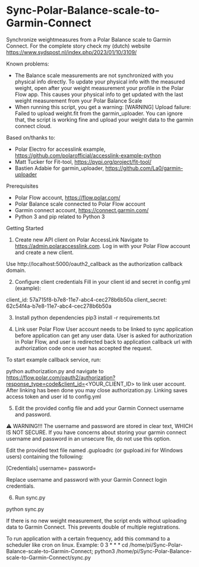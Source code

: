 # Sync-Polar-Balance-scale-to-Garmin-Connect
Synchronize weightmeasures from a Polar Balance scale to Garmin Connect. For the complete story check my (dutch) website https://www.sydspost.nl/index.php/2023/01/10/3109/

Known problems:
- The Balance scale measurements are not synchronized with you physical info directly. To update your physical info with the measured weight, open after your weight measurement your profile in the Polar Flow app. This causes your physical info to get updated with the last weight measurement from your Polar Balance Scale
- When running this script, you get a warning: [WARNING] Upload failure: Failed to upload weight.fit from the garmin_uploader. You can ignore that, the script is working fine and upload your weight data to the garmin connect cloud.

Based on/thanks to:
- Polar Electro for accesslink example, https://github.com/polarofficial/accesslink-example-python
- Matt Tucker for Fit-tool, https://pypi.org/project/fit-tool/
- Bastien Adabie for garmin_uploader, https://github.com/La0/garmin-uploader

Prerequisites
- Polar Flow account, https://flow.polar.com/
- Polar Balance scale connected to Polar Flow account
- Garmin connect account, https://connect.garmin.com/
- Python 3 and pip related to Python 3

Getting Started

1. Create new API client on Polar AccessLink
Navigate to https://admin.polaraccesslink.com. Log in with your Polar Flow account and create a new client.

Use http://localhost:5000/oauth2_callback as the authorization callback domain.

2. Configure client credentials
Fill in your client id and secret in config.yml (example):

client_id: 57a715f8-b7e8-11e7-abc4-cec278b6b50a
client_secret: 62c54f4a-b7e8-11e7-abc4-cec278b6b50a

3. Install python dependencies
pip3 install -r requirements.txt

4. Link user
Polar Flow User account needs to be linked to sync application before application can get any user data. User is asked for authorization in Polar Flow, and user is redirected back to application callback url with authorization code once user has accepted the request.

To start example callback service, run:

python authorization.py
and navigate to https://flow.polar.com/oauth2/authorization?response_type=code&client_id=<YOUR_CLIENT_ID> to link user account. After linking has been done you may close authorization.py. Linking saves access token and user id to config.yml

5. Edit the provided config file and add your Garmin Connect username and password.

⚠️ WARNING!!! The username and password are stored in clear text, WHICH IS NOT SECURE. If you have concerns about storing your garmin connect username and password in an unsecure file, do not use this option.

Edit the provided text file named .guploadrc (or gupload.ini for Windows users) containing the following:

[Credentials]
username=<username>
password=<password>

Replace username and password with your Garmin Connect login credentials.

6. Run sync.py

python sync.py

If there is no new weight measurement, the script ends without uploading data to Garmin Connect. This prevents double of multiple registrations.

To run application with a certain frequency, add this command to a scheduler like cron on linux. Example:
0 3 * * * cd /home/pi/Sync-Polar-Balance-scale-to-Garmin-Connect; python3 /home/pi/Sync-Polar-Balance-scale-to-Garmin-Connect/sync.py
